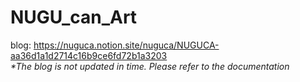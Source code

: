 # NUGU_can_Art
blog: https://nuguca.notion.site/nuguca/NUGUCA-aa36d1a1d2714c16b9ce6fd72b1a3203  
  *\*The blog is not updated in time. Please refer to the documentation*
